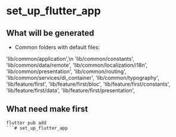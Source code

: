 # set_up_flutter_app

## What will be generated
 - Common folders with default files:

 'lib/common/application',\n
    'lib/common/constants',
    'lib/common/data/remote',
    'lib/common/localization/i18n',
    'lib/common/presentation',
    'lib/common/routing',
    'lib/common/services/di_container',
    'lib/common/typography',
    'lib/feature/first',
    'lib/feature/first/bloc',
    'lib/feature/first/constants',
    'lib/feature/first/data',
    'lib/feature/first/presentation',

## What need make first
```
flutter pub add 
```# set_up_flutter_app
